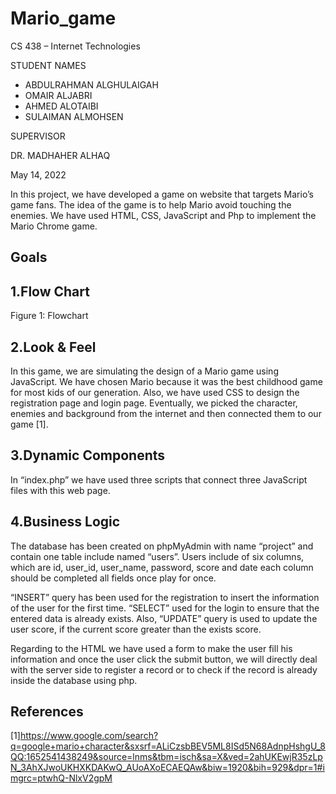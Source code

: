 # Mario_game


CS 438 – Internet Technologies 

STUDENT NAMES
- ABDULRAHMAN ALGHULAIGAH	
- OMAIR ALJABRI	
- AHMED ALOTAIBI	
- SULAIMAN ALMOHSEN	




SUPERVISOR

DR. MADHAHER ALHAQ




May 14, 2022



  In this project, we have developed a game on website that targets Mario’s game fans. The idea of the game is to help Mario avoid touching the enemies. We have used HTML, CSS, JavaScript and Php to implement the Mario Chrome game. 

## Goals

## 1.Flow Chart
 Figure 1: Flowchart
 
## 2.Look & Feel  
In this game, we are simulating the design of a Mario game using JavaScript. We have chosen Mario because it was the best childhood game for most kids of our generation. Also, we have used CSS to design the registration page and login page. Eventually, we picked the character, enemies and background from the internet and then connected them to our game [1].
## 3.Dynamic Components 
In “index.php” we have used three scripts that connect three JavaScript files with this web page.
## 4.Business Logic 
The database has been created on phpMyAdmin with name “project” and contain one table include named “users”. Users include of six columns, which are id, user_id, user_name, password, score and date each column should be completed all fields once play for once.

“INSERT” query has been used for the registration to insert the information of the user for the first time. “SELECT” used for the login to ensure that the entered data is already exists. Also, “UPDATE” query is used to update the user score, if the current score greater than the exists score. 

Regarding to the HTML we have used a form to make the user fill his information and once the user click the submit button, we will directly deal with the server side to register a record or to check if the record is already inside the database using php.

## References
[1]https://www.google.com/search?q=google+mario+character&sxsrf=ALiCzsbBEV5ML8ISd5N68AdnpHshgU_8QQ:1652541438249&source=lnms&tbm=isch&sa=X&ved=2ahUKEwjR35zLpN_3AhXJwoUKHXKDAKwQ_AUoAXoECAEQAw&biw=1920&bih=929&dpr=1#imgrc=ptwhQ-NlxV2gpM

